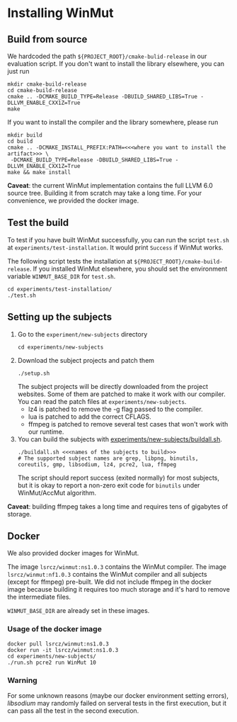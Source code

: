 # Installing WinMut

## Build from source
We hardcoded the path `${PROJECT_ROOT}/cmake-bulid-release` in our evaluation script. If you don't want to install the
library elsewhere, you can just run
```shell
mkdir cmake-build-release
cd cmake-build-release
cmake .. -DCMAKE_BUILD_TYPE=Release -DBUILD_SHARED_LIBS=True -DLLVM_ENABLE_CXX1Z=True
make
```

If you want to install the compiler and the library somewhere, please run
```shell
mkdir build
cd build
cmake .. -DCMAKE_INSTALL_PREFIX:PATH=<<<where you want to install the artifact>>> \
 -DCMAKE_BUILD_TYPE=Release -DBUILD_SHARED_LIBS=True -DLLVM_ENABLE_CXX1Z=True
make && make install
```

**Caveat**: the current WinMut implementation contains the full LLVM 6.0 source tree. Building it from scratch may take a long time.
For your convenience, we provided the docker image.

## Test the build
To test if you have built WinMut successfully, you can run the script `test.sh` at `experiments/test-installation`. It would print
`Success` if WinMut works.

The following script tests the installation at `${PROJECT_ROOT}/cmake-build-release`. If you installed WinMut elsewhere, you should set the environment variable `WINMUT_BASE_DIR` for `test.sh`.
```shell
cd experiments/test-installation/
./test.sh
```

## Setting up the subjects
1. Go to the `experiment/new-subjects` directory
   ```shell
   cd experiments/new-subjects
   ```
2. Download the subject projects and patch them
   ```shell
   ./setup.sh
   ```
   The subject projects will be directly downloaded from the project websites.
   Some of them are patched to make it work with our compiler.
   You can read the patch files at `experiments/new-subjects`.
   - lz4 is patched to remove the -g flag passed to the compiler.
   - lua is patched to add the correct CFLAGS.
   - ffmpeg is patched to remove several test cases that won't work with our runtime.
3. You can build the subjects with [experiments/new-subjects/buildall.sh](experiments/new-subjects/buildall.sh).
   ```shell
   ./buildall.sh <<<names of the subjects to build>>>
   # The supported subject names are grep, libpng, binutils, coreutils, gmp, libsodium, lz4, pcre2, lua, ffmpeg
   ```
   The script should report success (exited normally) for most subjects, but it is okay to report a non-zero exit code
   for `binutils` under WinMut/AccMut algorithm.
   
**Caveat**: building ffmpeg takes a long time and requires tens of gigabytes of storage.

## Docker
We also provided docker images for WinMut.

The image `lsrcz/winmut:ns1.0.3` contains the WinMut compiler.
The image `lsrcz/winmut:nf1.0.3` contains the WinMut compiler and all subjects (except for ffmpeg) pre-built.
We did not include ffmpeg in the docker image because building it requires too much storage and
it's hard to remove the intermediate files.

`WINMUT_BASE_DIR` are already set in these images.

### Usage of the docker image
```shell
docker pull lsrcz/winmut:ns1.0.3
docker run -it lsrcz/winmut:ns1.0.3
cd experiments/new-subjects/
./run.sh pcre2 run WinMut 10
```

### Warning

For some unknown reasons (maybe our docker environment setting errors), *libsodium* may randomly failed on serveral tests in the first execution, but it can pass all the test in the second execution.

